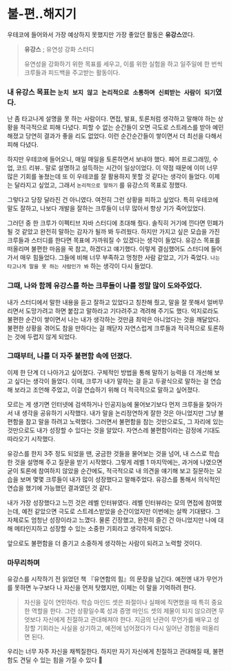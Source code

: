 # 불-편..해지기

우테코에 들어와서 가장 예상하지 못했지만 가장 좋았던 활동은 **유강스**였다.

> **유강스** ; 유연성 강화 스터디
>
> 유연성을 강화하기 위한 목표를 세우고, 이를 위한 실험을 하고 일주일에 한 번씩 크루들과 피드백을 주고받는 활동이다.
>

### 내 유강스 목표는 `눈치 보지 않고 논리적으로 소통하며 신뢰받는 사람이 되기`였다.

난 좀 타고나게 설명을 못 하는 사람이다. 면접, 발표, 토론처럼 생각하고 말해야 하는 상황을 적극적으로 피해 다녔다. 피할 수 없는 순간들이 오면 극도로 스트레스를 받아 예민해졌고 당연히 결과가 좋을 리도 없었다. 이런 순간순간들이 쌓이면서 더 최선을 다해서 피해 다녔다.

하지만 우테코에 들어오니, 매일 매일을 토론하면서 보내야 했다. 페어 프로그래밍, 수업, 코드 리뷰.. 말로 설명하고 설득하는 시간이 일상이었다. 이 약점 때문에 이미 너무 많은 기회를 놓쳤는데 또 이 우테코를 잘 활용하지 못할 것 같다는 생각이 들었다. 이제는 달라지고 싶었고, 그래서 `논리적으로 말하기` 를 유강스의 목표로 정했다.

그렇다고 당장 달라진 건 아니였다. 여전히 그런 상황을 피하고 싶었다. 특히 우테코에 말도 잘하고, 나보다 개발을 잘하는 크루들이 너무 많아서 항상 기가 죽어있었다.

그러던 중 한 크루가 이펙티브 자바 스터디에 초대해 줬다. 솔직히 거기에 낀다면 민폐가 될 것 같았고 완전히 말하는 감자가 될까 봐 두려웠다. 하지만 가지고 싶은 모습을 가진 크루들과 스터디를 한다면 목표에 가까워질 수 있겠다는 생각이 들었다. 유강스 목표를 떠올리며 불편한 마음을 꾹 참고, 하겠다고 얘기했다. 이렇게 결심했어도 스터디에 들어가서 매우 힘들었다. 그들에 비해 너무 부족하고 멍청한 사람 같았고, 기가 죽었다. `나는 타고나게 말을 못 하는 사람인가 봐` 하는 생각이 다시 들었다.

### 그때, 나와 함께 유강스를 하는 크루들이 나를 정말 많이 도와주었다.

내가 스터디에서 말한 내용을 듣고 잘하고 있었다고 칭찬해 줬고, 말을 잘 못해서 얼버무리면서 도망가려고 하면 붙잡고 말하라고 기다려주고 격려해 주기도 했다. 억지로라도 불편한 순간이 쌓이면서 나는 내가 생각하는 것만큼 최악은 아니었다는 것을 깨달았다. 불편한 상황을 겪어도 참을 만하다는 걸 깨닫자 자연스럽게 크루들과 적극적으로 토론하는 것에 두렵지 않게 되었다.

### 그때부터, 나를 더 자주 불편함 속에 던졌다.

이제 한 단계 더 나아가고 싶어졌다. 구체적인 방법을 통해 말하기 능력을 더 개선해 보고 싶다는 생각이 들었다. 이때, 크루가 내가 말하는 걸 듣고 두괄식으로 말하는 걸 연습해 보라고 조언해 주었고, 이걸 연습하기 위해 더 적극적으로 말하고 싶어졌다.

모르는 게 생기면 인터넷에 검색하거나 인공지능에 물어보기보다 먼저 크루들을 찾아가서 내 생각을 공유하기 시작했다. 내가 말을 논리정연하게 잘한 것은 아니었지만 그냥 불편함을 참고 말을 하려고 노력했다. 그러면서 불편함을 참는 것만으로도, 그 자리에 있는 것만으로도 내가 성장할 수 있다는 것을 알았다. 자연스레 불편함이라는 감정에 기대도 따라오기 시작했다.

유강스를 한지 3주 정도 되었을 땐, 궁금한 것들을 물어보는 것을 넘어, 내 스스로 학습한 것을 설명해 주고 질문을 받기 시작했다. 그렇게 레벨 1 마지막에는, 과거에 나였으면 굳이 토론에 참여하지 않았을 순간에도, 적극적으로 내 의견을 얘기해 보고 질문하는 모습을 보며 몇몇 크루들이 내가 많이 성장했다고 말해주었다. 유강스를 통해서 의식적인 연습을 했기에 가능했던 결과였던 것 같다.

내가 가장 성장했다고 느낀 것은 레벨 인터뷰였다. 레벨 인터뷰라는 모의 면접에 참여했는데, 예전 같았으면 극도로 스트레스받았을 순간이었지만 이번에는 살짝 기대됐다. 그 자체로도 엄청난 성장이라고 느꼈다. 물론 긴장했고, 완전히 즐긴 건 아니었지만 나에 대해 메타인지하고 성장할 수 있는 소중한 기회라고 생각하게 되었다.

앞으로도 불편함을 더 즐기고 소중하게 생각하는 사람이 되려고 노력할 것이다.

### 마무리하며

유강스를 시작하기 전 읽었던 책 『유연함의 힘』의 문장을 남긴다.
예전엔 내가 무언가를 못하면 누구보다 나 자신을 먼저 탓했지만, 이제는 이 말을 기억하려 한다.

> 자신을 깊이 연민하라. 학습 마인드 셋은 좌절이나 실패에 직면했을 때 특히 중요한 역할을 한다. 그런 상황일수록 성과 증명 마인드 셋의 제물이 되지 않으려면 무엇보다 자신에게 친절하고 관대해져야 한다. 지금의 난관이 무언가를 배우고 성장할 기회라는 사실을 상기하고, 예전에 넘어졌다가 다시 일어난 경험을 떠올리면 된다.
>

우리는 너무 자주 자신을 채찍질한다. 하지만 자기 자신에게 친절하고 관대해질 때, 불편함도 견딜 수 있는 힘을 가질 수 있다 🌱